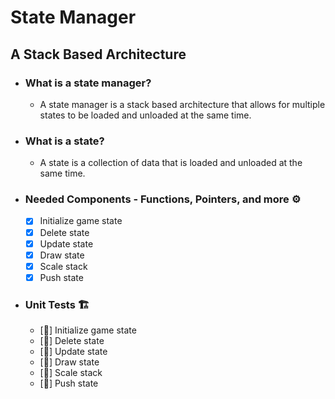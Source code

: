 # State Manager
## A Stack Based Architecture
- ### What is a state manager? 
    - A state manager is a stack based architecture that allows for multiple states to be loaded and unloaded at the same time.
- ### What is a state?
    - A state is a collection of data that is loaded and unloaded at the same time.
- ### Needed Components - Functions, Pointers, and more ⚙️
    - [X] Initialize game state
    - [X] Delete state 
    - [X] Update state
    - [X] Draw state
    - [X] Scale stack
    - [X] Push state
- ### Unit Tests 🏗️
    - [🚧] Initialize game state
    - [🚧] Delete state 
    - [🚧] Update state
    - [🚧] Draw state
    - [🚧] Scale stack
    - [🚧] Push state